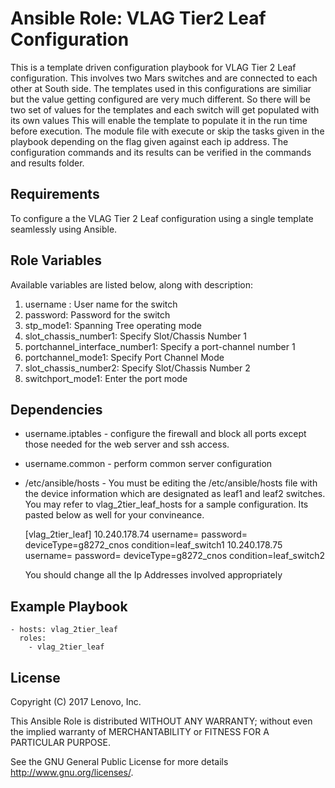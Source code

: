 # Ansible Role: VLAG Tier2 Leaf Configuration

This is a template driven configuration playbook for VLAG Tier 2 Leaf configuration.
This involves two Mars switches and are connected to each other at South side.
The templates used in this configurations are similiar but the value getting configured are very much different.
So there will be two set of values for the templates and each switch will get populated with its own values
This will enable the template to populate it in the run time before execution.
The module file with execute or skip the tasks given in the playbook depending on the flag given against each ip address.
The configuration commands and its results can be verified in the commands and results folder.

## Requirements

To configure a the VLAG Tier 2 Leaf configuration using a single template seamlessly using Ansible.

## Role Variables

Available variables are listed below, along with description:

1. username : User name for the switch
2. password: Password for the switch
3. stp_mode1: Spanning Tree operating mode
4. slot_chassis_number1: Specify Slot/Chassis Number 1
5. portchannel_interface_number1: Specify a port-channel number 1
6. portchannel_mode1: Specify Port Channel Mode
7. slot_chassis_number2: Specify Slot/Chassis Number 2
8. switchport_mode1: Enter the port mode


## Dependencies

- username.iptables - configure the firewall and block all ports except those needed for the web server and ssh access.
- username.common - perform common server configuration
- /etc/ansible/hosts - You must be editing the /etc/ansible/hosts file with the device information which are designated
  as leaf1 and leaf2 switches. You may refer to vlag_2tier_leaf_hosts for a sample configuration. Its pasted below
  as well for your convineance.
  
  [vlag_2tier_leaf]
  10.240.178.74   username=<username> password=<password> deviceType=g8272_cnos condition=leaf_switch1
  10.240.178.75   username=<username> password=<password> deviceType=g8272_cnos condition=leaf_switch2

  You should change all the Ip Addresses involved appropriately


## Example Playbook

    - hosts: vlag_2tier_leaf
      roles:
        - vlag_2tier_leaf
## License

Copyright (C) 2017 Lenovo, Inc.

This Ansible Role is distributed WITHOUT ANY WARRANTY; without even the implied 
warranty of MERCHANTABILITY or FITNESS FOR A PARTICULAR PURPOSE.  

See the GNU General Public License for more details <http://www.gnu.org/licenses/>.
